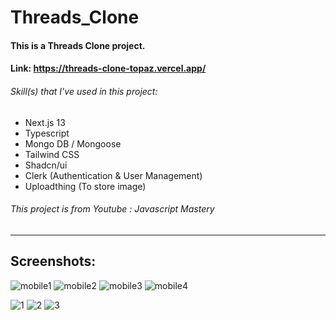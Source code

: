 # Threads_Clone

#### This is a Threads Clone project.

#### Link: https://threads-clone-topaz.vercel.app/

###### Skill(s) that I've used in this project:
- Next.js 13
- Typescript
- Mongo DB / Mongoose
- Tailwind CSS
- Shadcn/ui
- Clerk (Authentication & User Management)
- Uploadthing (To store image)

###### This project is from Youtube : Javascript Mastery

________________________________________________

## Screenshots:
![mobile1](https://github.com/shaoxuan0916/threads_clone/assets/94277292/24fe7051-0790-4847-b9cf-8c582c0a60e5)
![mobile2](https://github.com/shaoxuan0916/threads_clone/assets/94277292/048575d9-2707-4804-babb-a9c1523a1e31)
![mobile3](https://github.com/shaoxuan0916/threads_clone/assets/94277292/25953a96-4f18-4175-8ddc-00cdf0413fc1)
![mobile4](https://github.com/shaoxuan0916/threads_clone/assets/94277292/f2301432-ea9c-473b-a60a-5217b025dc4c)

![1](https://github.com/shaoxuan0916/threads_clone/assets/94277292/de560479-69ad-46b6-a317-d3d88febcadc)
![2](https://github.com/shaoxuan0916/threads_clone/assets/94277292/bf67dc5c-9426-477b-aac7-e8d64f936143)
![3](https://github.com/shaoxuan0916/threads_clone/assets/94277292/0a49287b-18c9-40ad-a3de-fb9872ebfe3b)


